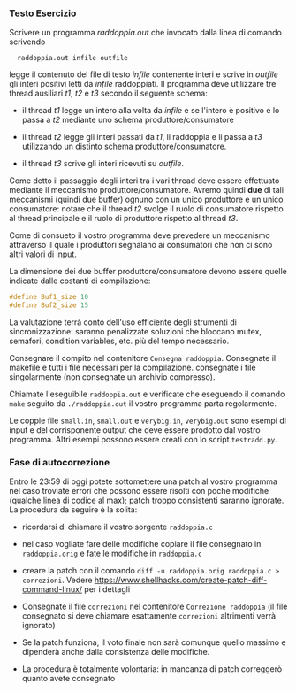 ### Testo Esercizio

Scrivere un programma *raddoppia.out* che invocato dalla linea di comando scrivendo 
```
  raddoppia.out infile outfile
```
legge il contenuto del file di testo *infile* contenente interi e scrive in *outfile* gli interi positivi letti da *infile* raddoppiati. Il programma deve utilizzare tre thread ausiliari *t1*, *t2* e *t3* secondo il seguente schema:

* il thread *t1* legge un intero alla volta da *infile* e se l'intero è positivo e lo passa a *t2* mediante uno schema produttore/consumatore

* il thread *t2* legge gli interi passati da *t1*, li raddoppia e li passa a *t3* utilizzando un distinto schema produttore/consumatore.

* il thread *t3* scrive gli interi ricevuti su *outfile*.

Come detto il passaggio degli interi tra i vari thread deve essere effettuato mediante il meccanismo produttore/consumatore. Avremo quindi **due** di tali meccanismi (quindi due buffer) ognuno con un unico produttore e un unico consumatore: notare che il thread *t2* svolge il ruolo di consumatore rispetto al thread principale e il ruolo di produttore rispetto al thread *t3*.

Come di consueto il vostro programma deve prevedere un meccanismo attraverso il quale i produttori segnalano ai consumatori che non ci sono altri valori di input. 

La dimensione dei due buffer produttore/consumatore devono essere quelle indicate dalle costanti di compilazione:
```C
#define Buf1_size 10
#define Buf2_size 15
```

La valutazione terrà conto dell'uso efficiente degli strumenti di sincronizzazione: saranno penalizzate soluzioni che bloccano mutex, semafori, condition variables, etc.  più del tempo necessario.

Consegnare il compito nel contenitore `Consegna raddoppia`. Consegnate il makefile e tutti i file necessari per la compilazione. consegnate i file singolarmente (non consegnate un archivio compresso). 

Chiamate l'eseguibile `raddoppia.out` e verificate che eseguendo il comando `make` seguito da `./raddoppia.out` il vostro programma parta regolarmente. 

Le coppie file `small.in`, `small.out` e `verybig.in`, `verybig.out` sono esempi di input e del corrisponente output che deve essere prodotto dal vostro programma. Altri esempi possono essere creati con lo script `testradd.py`.


### Fase di autocorrezione 

Entro le 23:59 di oggi potete sottomettere una patch al vostro programma nel caso troviate errori che possono essere risolti con poche modifiche (qualche linea di codice al max); patch troppo consistenti saranno ignorate. La procedura da seguire è la solita:

* ricordarsi di chiamare il vostro sorgente `raddoppia.c`

* nel caso vogliate fare delle modifiche copiare il file consegnato in `raddoppia.orig` e fate le modifiche in `raddoppia.c`

* creare la patch con il comando `diff -u raddoppia.orig raddoppia.c > correzioni`. Vedere https://www.shellhacks.com/create-patch-diff-command-linux/ per i dettagli

* Consegnate il file `correzioni` nel contenitore `Correzione raddoppia` (il file consegnato si deve chiamare esattamente `correzioni` altrimenti verrà ignorato)

* Se la patch funziona, il voto finale non sarà comunque quello massimo e dipenderà anche dalla consistenza delle modifiche. 

* La procedura è totalmente volontaria: in mancanza di patch correggerò quanto avete consegnato
